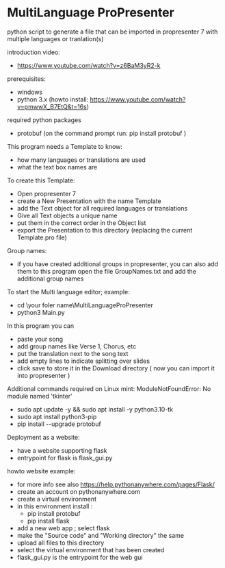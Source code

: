 # MultiLanguage ProPresenter
python script to generate a file that can be imported in propresenter 7 with multiple languages or tranlation(s)

introduction video: 
- https://www.youtube.com/watch?v=z6BaM3yR2-k

prerequisites:
- windows
- python 3.x  (howto install: https://www.youtube.com/watch?v=pmwwX_B7EtQ&t=16s)

required python packages
- protobuf
  (on the command prompt run: pip install protobuf )

This program needs a Template to know:
- how many languages or translations are used
- what the text box names are

To create this Template:
- Open propresenter 7 
- create a New Presentation with the name Template
- add the Text object for all required languages or translations
- Give all Text objects a unique name
- put them in the correct order in the Object list
- export the Presentation to this directory (replacing the current Template.pro file)


Group names:
- if you have created additional groups in propresenter, you can also add them to this program
open the file GroupNames.txt and add the additional group names


To start the Multi language editor; example:
- cd \your foler name\MultiLanguageProPresenter
- python3 Main.py


In this program you can 
- paste your song
- add group names like Verse 1, Chorus, etc
- put the translation next to the song text
- add empty lines to indicate splitting over slides
- click save to store it in the Download directory ( now you can import it into propresenter )

Additional commands required on Linux mint:
ModuleNotFoundError: No module named 'tkinter'
- sudo apt update -y && sudo apt install -y python3.10-tk
- sudo apt install python3-pip
- pip install --upgrade protobuf


Deployment as a website:
- have a website supporting flask
- entrypoint for flask is flask_gui.py

howto website example:
- for more info see also https://help.pythonanywhere.com/pages/Flask/
- create an account on pythonanywhere.com
- create a virtual environment
- in this environment install :
  - pip install protobuf
  - pip install flask
- add a new web app ; select flask
- make the "Source code"  and  "Working directory"  the same
- upload all files to this directory
- select the virtual environment that has been created
- flask_gui.py is the entrypoint for the web gui
